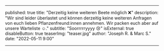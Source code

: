 ---

published: true
title: "Derzeitig keine weiteren Beete möglich&nbsp;❌" 
description: "Wir sind leider überlastet und können derzeitig keine weiteren Anfragen von euch lieben Pflanzenfreund:innen annehmen. Wir packen euch aber auf unsere Warteliste ☺️.️"
subtitle: "Soorrrrryyyy 😢"
isExternal: true
disableButton: true
teaserImg: "teaser.jpg" 
author: "Joseph R. & Marc S."
date: "2022-05-11 9:00"

---